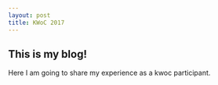 ```yaml
---
layout: post
title: KWoC 2017
---
```


## This is my blog!
Here I am going to share my experience as a kwoc participant.
